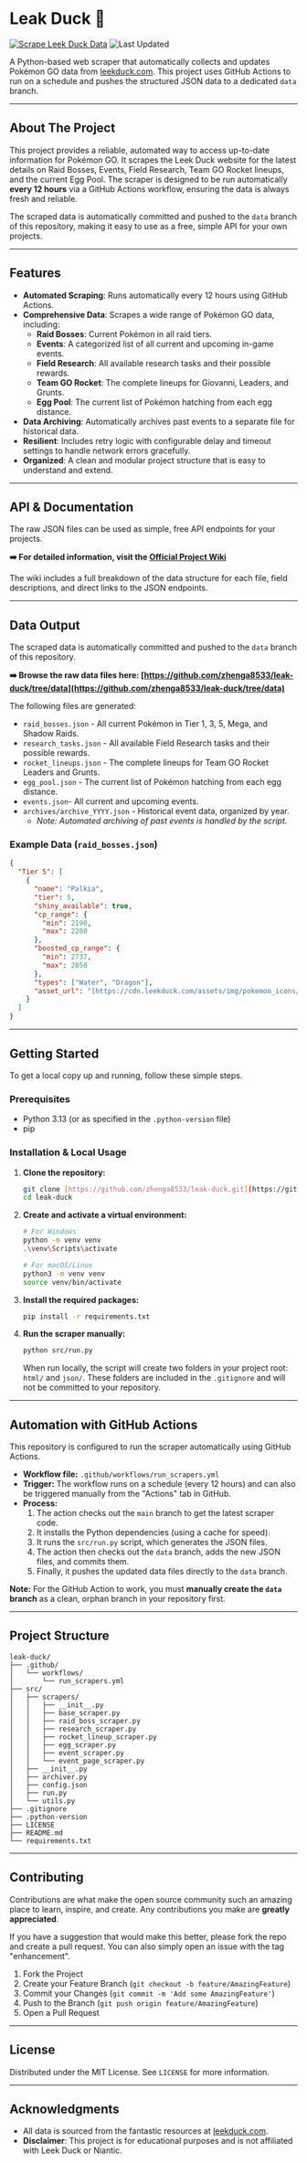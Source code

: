 # Leak Duck 🦆

[![Scrape Leek Duck Data](https://github.com/zhenga8533/leak-duck/actions/workflows/run_scrapers.yml/badge.svg)](https://github.com/zhenga8533/leak-duck/actions/workflows/run_scrapers.yml)
![Last Updated](https://img.shields.io/github/last-commit/zhenga8533/leak-duck/data)

A Python-based web scraper that automatically collects and updates Pokémon GO data from [leekduck.com](https://leekduck.com). This project uses GitHub Actions to run on a schedule and pushes the structured JSON data to a dedicated `data` branch.

---

## About The Project

This project provides a reliable, automated way to access up-to-date information for Pokémon GO. It scrapes the Leek Duck website for the latest details on Raid Bosses, Events, Field Research, Team GO Rocket lineups, and the current Egg Pool. The scraper is designed to be run automatically **every 12 hours** via a GitHub Actions workflow, ensuring the data is always fresh and reliable.

The scraped data is automatically committed and pushed to the `data` branch of this repository, making it easy to use as a free, simple API for your own projects.

---

## Features

- **Automated Scraping**: Runs automatically every 12 hours using GitHub Actions.
- **Comprehensive Data**: Scrapes a wide range of Pokémon GO data, including:
  - **Raid Bosses**: Current Pokémon in all raid tiers.
  - **Events**: A categorized list of all current and upcoming in-game events.
  - **Field Research**: All available research tasks and their possible rewards.
  - **Team GO Rocket**: The complete lineups for Giovanni, Leaders, and Grunts.
  - **Egg Pool**: The current list of Pokémon hatching from each egg distance.
- **Data Archiving**: Automatically archives past events to a separate file for historical data.
- **Resilient**: Includes retry logic with configurable delay and timeout settings to handle network errors gracefully.
- **Organized**: A clean and modular project structure that is easy to understand and extend.

---

## API & Documentation

The raw JSON files can be used as simple, free API endpoints for your projects.

**➡️ For detailed information, visit the [Official Project Wiki](https://github.com/zhenga8533/leak-duck/wiki)**

The wiki includes a full breakdown of the data structure for each file, field descriptions, and direct links to the JSON endpoints.

---

## Data Output

The scraped data is automatically committed and pushed to the `data` branch of this repository.

**➡️ Browse the raw data files here: [https://github.com/zhenga8533/leak-duck/tree/data](https://github.com/zhenga8533/leak-duck/tree/data)**

The following files are generated:

- `raid_bosses.json` - All current Pokémon in Tier 1, 3, 5, Mega, and Shadow Raids.
- `research_tasks.json` - All available Field Research tasks and their possible rewards.
- `rocket_lineups.json` - The complete lineups for Team GO Rocket Leaders and Grunts.
- `egg_pool.json` - The current list of Pokémon hatching from each egg distance.
- `events.json`- All current and upcoming events.
- `archives/archive_YYYY.json` - Historical event data, organized by year.
  - _Note: Automated archiving of past events is handled by the script._

### Example Data (`raid_bosses.json`)

```json
{
  "Tier 5": [
    {
      "name": "Palkia",
      "tier": 5,
      "shiny_available": true,
      "cp_range": {
        "min": 2190,
        "max": 2280
      },
      "boosted_cp_range": {
        "min": 2737,
        "max": 2850
      },
      "types": ["Water", "Dragon"],
      "asset_url": "[https://cdn.leekduck.com/assets/img/pokemon_icons/pm484.icon.png](https://cdn.leekduck.com/assets/img/pokemon_icons/pm484.icon.png)"
    }
  ]
}
```

---

## Getting Started

To get a local copy up and running, follow these simple steps.

### Prerequisites

- Python 3.13 (or as specified in the `.python-version` file)
- pip

### Installation & Local Usage

1.  **Clone the repository:**

    ```sh
    git clone [https://github.com/zhenga8533/leak-duck.git](https://github.com/zhenga8533/leak-duck.git)
    cd leak-duck
    ```

2.  **Create and activate a virtual environment:**

    ```sh
    # For Windows
    python -m venv venv
    .\venv\Scripts\activate

    # For macOS/Linux
    python3 -m venv venv
    source venv/bin/activate
    ```

3.  **Install the required packages:**

    ```sh
    pip install -r requirements.txt
    ```

4.  **Run the scraper manually:**

    ```sh
    python src/run.py
    ```

    When run locally, the script will create two folders in your project root: `html/` and `json/`. These folders are included in the `.gitignore` and will not be committed to your repository.

---

## Automation with GitHub Actions

This repository is configured to run the scraper automatically using GitHub Actions.

- **Workflow file:** `.github/workflows/run_scrapers.yml`
- **Trigger:** The workflow runs on a schedule (every 12 hours) and can also be triggered manually from the "Actions" tab in GitHub.
- **Process:**
  1.  The action checks out the `main` branch to get the latest scraper code.
  2.  It installs the Python dependencies (using a cache for speed).
  3.  It runs the `src/run.py` script, which generates the JSON files.
  4.  The action then checks out the `data` branch, adds the new JSON files, and commits them.
  5.  Finally, it pushes the updated data files directly to the `data` branch.

**Note:** For the GitHub Action to work, you must **manually create the `data` branch** as a clean, orphan branch in your repository first.

---

## Project Structure

```
leak-duck/
├── .github/
│   └── workflows/
│       └── run_scrapers.yml
├── src/
│   ├── scrapers/
│   │   ├── __init__.py
│   │   ├── base_scraper.py
│   │   ├── raid_boss_scraper.py
│   │   ├── research_scraper.py
│   │   ├── rocket_lineup_scraper.py
│   │   ├── egg_scraper.py
│   │   ├── event_scraper.py
│   │   └── event_page_scraper.py
│   ├── __init__.py
│   ├── archiver.py
│   ├── config.json
│   ├── run.py
│   └── utils.py
├── .gitignore
├── .python-version
├── LICENSE
├── README.md
└── requirements.txt
```

---

## Contributing

Contributions are what make the open source community such an amazing place to learn, inspire, and create. Any contributions you make are **greatly appreciated**.

If you have a suggestion that would make this better, please fork the repo and create a pull request. You can also simply open an issue with the tag "enhancement".

1.  Fork the Project
2.  Create your Feature Branch (`git checkout -b feature/AmazingFeature`)
3.  Commit your Changes (`git commit -m 'Add some AmazingFeature'`)
4.  Push to the Branch (`git push origin feature/AmazingFeature`)
5.  Open a Pull Request

---

## License

Distributed under the MIT License. See `LICENSE` for more information.

---

## Acknowledgments

- All data is sourced from the fantastic resources at [leekduck.com](https://leekduck.com).
- **Disclaimer**: This project is for educational purposes and is not affiliated with Leek Duck or Niantic.
